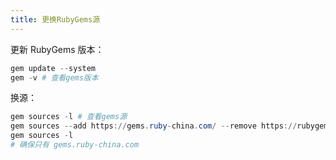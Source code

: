 ```yaml
---
title: 更换RubyGems源
---
```


更新 RubyGems 版本：

```powershell
gem update --system
gem -v # 查看gems版本
```

换源：

```powershell
gem sources -l # 查看gems源
gem sources --add https://gems.ruby-china.com/ --remove https://rubygems.org/ # 移除 https://rubygems.org/ 源，添加 https://gems.ruby-china.com/ 源
gem sources -l
# 确保只有 gems.ruby-china.com
```

